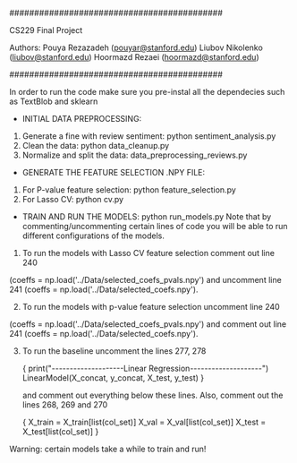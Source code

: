 ###########################################

CS229 Final Project

Authors:
Pouya Rezazadeh (pouyar@stanford.edu)
Liubov Nikolenko (liubov@stanford.edu)
Hoormazd Rezaei (hoormazd@stanford.edu)

###########################################

In order to run the code make sure you pre-instal all the dependecies such as TextBlob and sklearn

+ INITIAL DATA PREPROCESSING:
1. Generate a fine with review sentiment: python sentiment_analysis.py
2. Clean the data: python data_cleanup.py
3. Normalize and split the data: data_preprocessing_reviews.py

+ GENERATE THE FEATURE SELECTION .NPY FILE:
1. For P-value feature selection: python feature_selection.py
2. For Lasso CV: python cv.py

+ TRAIN AND RUN THE MODELS:
python run_models.py
Note that by commenting/uncommenting certain lines of code you will be able to
run different configurations of the models.
1. To run the models with Lasso CV feature selection comment out line 240

(coeffs = np.load('../Data/selected_coefs_pvals.npy') and uncomment line 241 (coeffs = np.load('../Data/selected_coefs.npy').

2. To run the models with p-value feature selection uncomment line 240

(coeffs = np.load('../Data/selected_coefs_pvals.npy') and comment out line 241 (coeffs = np.load('../Data/selected_coefs.npy').

3. To run the baseline uncomment the lines 277, 278

    {
    print("--------------------Linear Regression--------------------")
    LinearModel(X_concat, y_concat, X_test, y_test)
    }
    
    and comment out everything below these lines. Also, comment out the lines 268, 269 and 270
    
    {
    X_train = X_train[list(col_set)]
    X_val = X_val[list(col_set)]
    X_test = X_test[list(col_set)]
    }

Warning: certain models take a while to train and run!
